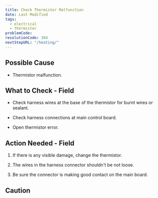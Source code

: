 ```yaml
---
title: Check Thermistor Malfunction
date: Last Modified 
tags:
  - electrical
  - thermistor
problemCode:
resolutionCode: 304
nextStepURL: "/heating/"
---
```

## Possible Cause

- Thermistor malfunction.

## What to Check - Field

- Check harness wires at the base of  the thermistor for burnt wires or sealant.

- Check harness connections at main control board.

- Open thermistor error.

## Action Needed - Field

1) If there is any visible damage, change the thermistor.

2) The wires in the harness connector shouldn't be not loose.

3) Be sure the connector is making good contact on the main board.

## Caution
